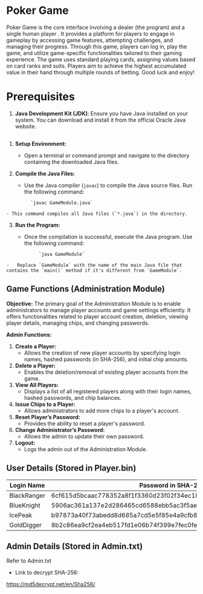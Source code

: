 # Poker Game 

Poker Game is the core interface involving a dealer (the program) and a single human player . It provides a platform for players to engage in gameplay by accessing game features, attempting challenges, and managing their progress. Through this game, players can log in, play the game, and utilize game-specific functionalities tailored to their gaming experience. The game uses standard playing cards, assigning values based on card ranks and suits. Players aim to achieve the highest accumulated value in their hand through multiple rounds of betting. Good luck and enjoy!



# **Prerequisites**



1.  **Java Development Kit (JDK)**: Ensure you have Java installed on your system. You can download and install it from the official Oracle Java website.

## 
1.  **Setup Environment:**
    
    -   Open a terminal or command prompt and navigate to the directory containing the downloaded Java files.
2.  **Compile the Java Files:**
    
    -   Use the Java compiler (`javac`) to compile the Java source files. Run the following command:
   ```bash
		    `javac GameModule.java`
```

    - This command compiles all Java files (`*.java`) in the directory.

3. **Run the Program:**

    -   Once the compilation is successful, execute the Java program. Use the following command:
```bash
		    `java GameModule`
```        
    -   Replace `GameModule` with the name of the main Java file that contains the `main()` method if it's different from `GameModule`.


## Game Functions (Administration Module)

**Objective:** The primary goal of the Administration Module is to enable administrators to manage player accounts and game settings efficiently. It offers functionalities related to player account creation, deletion, viewing player details, managing chips, and changing passwords.

**Admin Functions:**

1.  **Create a Player:**
    -   Allows the creation of new player accounts by specifying login names, hashed passwords (in SHA-256), and initial chip amounts.
2.  **Delete a Player:**
    -   Enables the deletion/removal of existing player accounts from the game.
3.  **View All Players:**
    -   Displays a list of all registered players along with their login names, hashed passwords, and chip balances.
4.  **Issue Chips to a Player:**
    -   Allows administrators to add more chips to a player's account.
5.  **Reset Player’s Password:**
    -   Provides the ability to reset a player's password.
6.  **Change Administrator’s Password:**
    -   Allows the admin to update their own password.
7.  **Logout:**
    -   Logs the admin out of the Administration Module.
## User Details (Stored in Player.bin)



| Login Name | Password in SHA-256|  Chips|
| ----------------------------- | ------------------------------- | ---------------------------|
|BlackRanger| 6cf615d5bcaac778352a8f1f3360d23f02f34ec182e259897fd6ce485d7870d4|1000
|BlueKnight| 5906ac361a137e2d286465cd6588ebb5ac3f5ae955001100bc41577c3d751764|1500
|IcePeak| b97873a40f73abedd8d685a7cd5e5f85e4a9cfb83eac26886640a0813850122b|100
|GoldDigger| 8b2c86ea9cf2ea4eb517fd1e06b74f399e7fec0fef92e3b482a6cf2e2b092023|2200


## Admin Details (Stored in Admin.txt)

Refer to Admin.txt

- Link to decrypt SHA-256: 

https://md5decrypt.net/en/Sha256/


